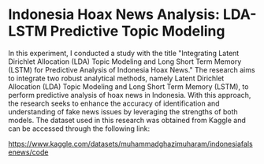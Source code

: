 # Indonesia Hoax News Analysis: LDA-LSTM Predictive Topic Modeling

In this experiment, I conducted a study with the title "Integrating Latent Dirichlet Allocation (LDA) Topic Modeling and Long Short Term Memory (LSTM) for Predictive Analysis of Indonesia Hoax News." The research aims to integrate two robust analytical methods, namely Latent Dirichlet Allocation (LDA) Topic Modeling and Long Short Term Memory (LSTM), to perform predictive analysis of hoax news in Indonesia. With this approach, the research seeks to enhance the accuracy of identification and understanding of fake news issues by leveraging the strengths of both models. The dataset used in this research was obtained from Kaggle and can be accessed through the following link:

https://www.kaggle.com/datasets/muhammadghazimuharam/indonesiafalsenews/code
